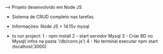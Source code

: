 --> Projeto desenvolvido em Node JS 

- Sistema de CRUD completo nas tarefas.

- Informações:
  Node JS > 14.15v
  mysql

- to run project:
  1 - npm install
  2 - start servidor Mysql
  3 - Criar BD no Mysql( infos na pasta '/db/conn.js')
  4 - No terminal executar npm start (localhost:3000)

